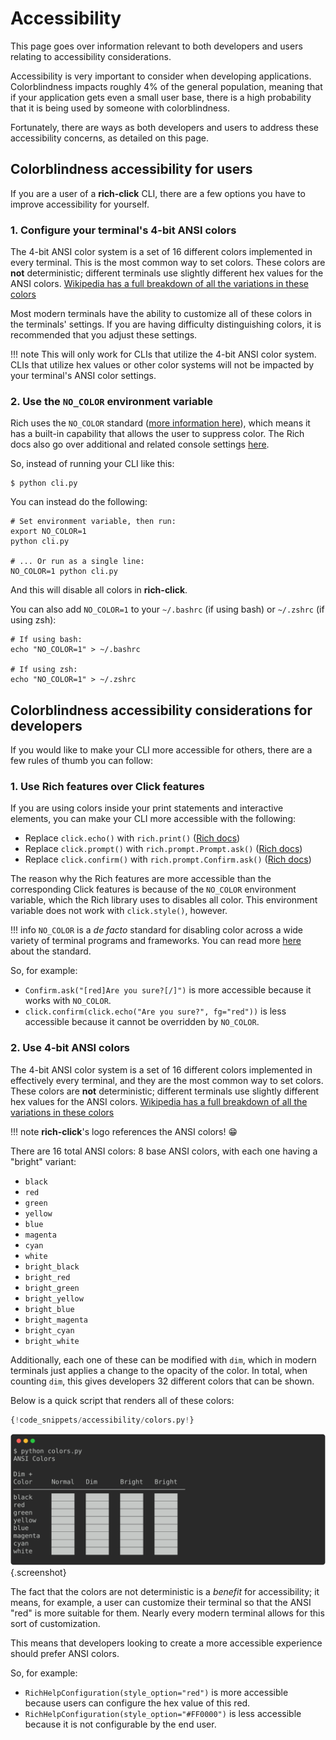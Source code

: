 # Accessibility

This page goes over information relevant to both developers and users relating to accessibility considerations.

Accessibility is very important to consider when developing applications.
Colorblindness impacts roughly 4% of the general population, meaning that if your application gets even a small user base, there is a high probability that it is being used by someone with colorblindness.

Fortunately, there are ways as both developers and users to address these accessibility concerns, as detailed on this page.

## Colorblindness accessibility for users

If you are a user of a **rich-click** CLI, there are a few options you have to improve accessibility for yourself.

### 1. Configure your terminal's 4-bit ANSI colors

The 4-bit ANSI color system is a set of 16 different colors implemented in every terminal. This is the most common way to set colors.
These colors are **not** deterministic; different terminals use slightly different hex values for the ANSI colors. [Wikipedia has a full breakdown of all the variations in these colors](https://en.wikipedia.org/wiki/ANSI_escape_code#3-bit_and_4-bit)

Most modern terminals have the ability to customize all of these colors in the terminals' settings.
If you are having difficulty distinguishing colors, it is recommended that you adjust these settings.

!!! note
    This will only work for CLIs that utilize the 4-bit ANSI color system.
    CLIs that utilize hex values or other color systems will not be impacted by your terminal's ANSI color settings.

### 2. Use the `NO_COLOR` environment variable

Rich uses the `NO_COLOR` standard ([more information here](https://no-color.org/)), which means it has a built-in capability that allows the user to suppress color.
The Rich docs also go over additional and related console settings [here](https://rich.readthedocs.io/en/latest/console.html).

So, instead of running your CLI like this:

```shell
$ python cli.py
```

You can instead do the following:

```shell
# Set environment variable, then run:
export NO_COLOR=1
python cli.py

# ... Or run as a single line:
NO_COLOR=1 python cli.py
```

And this will disable all colors in **rich-click**.

You can also add `NO_COLOR=1` to your `~/.bashrc` (if using bash) or `~/.zshrc` (if using zsh):

```shell
# If using bash:
echo "NO_COLOR=1" > ~/.bashrc

# If using zsh:
echo "NO_COLOR=1" > ~/.zshrc
```

## Colorblindness accessibility considerations for developers

If you would like to make your CLI more accessible for others, there are a few rules of thumb you can follow:

### 1. Use Rich features over Click features

If you are using colors inside your print statements and interactive elements, you can make your CLI more accessible with the following:

- Replace `click.echo()` with `rich.print()` ([Rich docs](https://rich.readthedocs.io/en/stable/introduction.html#quick-start))
- Replace `click.prompt()` with `rich.prompt.Prompt.ask()` ([Rich docs](https://rich.readthedocs.io/en/stable/prompt.html))
- Replace `click.confirm()` with `rich.prompt.Confirm.ask()` ([Rich docs](https://rich.readthedocs.io/en/stable/prompt.html))

The reason why the Rich features are more accessible than the corresponding Click features is because of the `NO_COLOR` environment variable, which the Rich library uses to disables all color. This environment variable does not work with `click.style()`, however.

!!! info
    `NO_COLOR` is a _de facto_ standard for disabling color across a wide variety of terminal programs and frameworks.
    You can read more [here](https://no-color.org/) about the standard.

So, for example:

- `Confirm.ask("[red]Are you sure?[/]")` is more accessible because it works with `NO_COLOR`.
- `click.confirm(click.echo("Are you sure?", fg="red"))` is less accessible because it cannot be overridden by `NO_COLOR`.

### 2. Use 4-bit ANSI colors

The 4-bit ANSI color system is a set of 16 different colors implemented in effectively every terminal, and they are the most common way to set colors.
These colors are **not** deterministic; different terminals use slightly different hex values for the ANSI colors. [Wikipedia has a full breakdown of all the variations in these colors](https://en.wikipedia.org/wiki/ANSI_escape_code#3-bit_and_4-bit)

!!! note
    **rich-click**'s logo references the ANSI colors! 😁

There are 16 total ANSI colors: 8 base ANSI colors, with each one having a "bright" variant:

- `black`
- `red`
- `green`
- `yellow`
- `blue`
- `magenta`
- `cyan`
- `white`
- `bright_black`
- `bright_red`
- `bright_green`
- `bright_yellow`
- `bright_blue`
- `bright_magenta`
- `bright_cyan`
- `bright_white`

Additionally, each one of these can be modified with `dim`, which in modern terminals just applies a change to the opacity of the color.
In total, when counting `dim`, this gives developers 32 different colors that can be shown.

Below is a quick script that renders all of these colors:

```python
{!code_snippets/accessibility/colors.py!}
```

<!-- RICH-CODEX
working_dir: docs/code_snippets/accessibility
hide_command: true
terminal_width: 48
-->
![`python colors.py`](../images/code_snippets/accessibility/colors.svg){.screenshot}

The fact that the colors are not deterministic is a _benefit_ for accessibility; it means, for example, a user can customize their terminal so that the ANSI "red" is more suitable for them.
Nearly every modern terminal allows for this sort of customization.

This means that developers looking to create a more accessible experience should prefer ANSI colors.

So, for example:

- `RichHelpConfiguration(style_option="red")` is more accessible because users can configure the hex value of this red.
- `RichHelpConfiguration(style_option="#FF0000")` is less accessible because it is not configurable by the end user.
